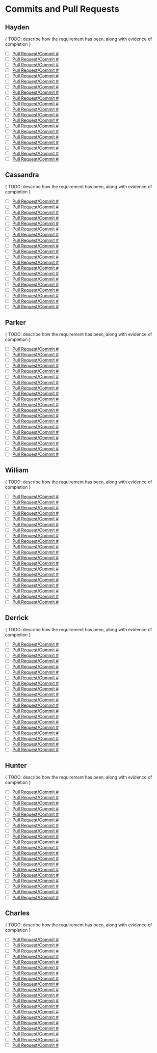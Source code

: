 # Commits and Pull Requests

## Hayden

{ TODO: describe how the requirement has been, along with evidence of completion }

- [ ] [Pull Request/Commit #]()
- [ ] [Pull Request/Commit #]()
- [ ] [Pull Request/Commit #]()
- [ ] [Pull Request/Commit #]()
- [ ] [Pull Request/Commit #]()
- [ ] [Pull Request/Commit #]()
- [ ] [Pull Request/Commit #]()
- [ ] [Pull Request/Commit #]()
- [ ] [Pull Request/Commit #]()
- [ ] [Pull Request/Commit #]()
- [ ] [Pull Request/Commit #]()
- [ ] [Pull Request/Commit #]()
- [ ] [Pull Request/Commit #]()
- [ ] [Pull Request/Commit #]()
- [ ] [Pull Request/Commit #]()
- [ ] [Pull Request/Commit #]()
- [ ] [Pull Request/Commit #]()
- [ ] [Pull Request/Commit #]()
- [ ] [Pull Request/Commit #]()
- [ ] [Pull Request/Commit #]()

## Cassandra

{ TODO: describe how the requirement has been, along with evidence of completion }

- [ ] [Pull Request/Commit #]()
- [ ] [Pull Request/Commit #]()
- [ ] [Pull Request/Commit #]()
- [ ] [Pull Request/Commit #]()
- [ ] [Pull Request/Commit #]()
- [ ] [Pull Request/Commit #]()
- [ ] [Pull Request/Commit #]()
- [ ] [Pull Request/Commit #]()
- [ ] [Pull Request/Commit #]()
- [ ] [Pull Request/Commit #]()
- [ ] [Pull Request/Commit #]()
- [ ] [Pull Request/Commit #]()
- [ ] [Pull Request/Commit #]()
- [ ] [Pull Request/Commit #]()
- [ ] [Pull Request/Commit #]()
- [ ] [Pull Request/Commit #]()
- [ ] [Pull Request/Commit #]()
- [ ] [Pull Request/Commit #]()
- [ ] [Pull Request/Commit #]()
- [ ] [Pull Request/Commit #]()

## Parker

{ TODO: describe how the requirement has been, along with evidence of completion }

- [ ] [Pull Request/Commit #]()
- [ ] [Pull Request/Commit #]()
- [ ] [Pull Request/Commit #]()
- [ ] [Pull Request/Commit #]()
- [ ] [Pull Request/Commit #]()
- [ ] [Pull Request/Commit #]()
- [ ] [Pull Request/Commit #]()
- [ ] [Pull Request/Commit #]()
- [ ] [Pull Request/Commit #]()
- [ ] [Pull Request/Commit #]()
- [ ] [Pull Request/Commit #]()
- [ ] [Pull Request/Commit #]()
- [ ] [Pull Request/Commit #]()
- [ ] [Pull Request/Commit #]()
- [ ] [Pull Request/Commit #]()
- [ ] [Pull Request/Commit #]()
- [ ] [Pull Request/Commit #]()
- [ ] [Pull Request/Commit #]()
- [ ] [Pull Request/Commit #]()
- [ ] [Pull Request/Commit #]()

## William

{ TODO: describe how the requirement has been, along with evidence of completion }

- [ ] [Pull Request/Commit #]()
- [ ] [Pull Request/Commit #]()
- [ ] [Pull Request/Commit #]()
- [ ] [Pull Request/Commit #]()
- [ ] [Pull Request/Commit #]()
- [ ] [Pull Request/Commit #]()
- [ ] [Pull Request/Commit #]()
- [ ] [Pull Request/Commit #]()
- [ ] [Pull Request/Commit #]()
- [ ] [Pull Request/Commit #]()
- [ ] [Pull Request/Commit #]()
- [ ] [Pull Request/Commit #]()
- [ ] [Pull Request/Commit #]()
- [ ] [Pull Request/Commit #]()
- [ ] [Pull Request/Commit #]()
- [ ] [Pull Request/Commit #]()
- [ ] [Pull Request/Commit #]()
- [ ] [Pull Request/Commit #]()
- [ ] [Pull Request/Commit #]()
- [ ] [Pull Request/Commit #]()

## Derrick

{ TODO: describe how the requirement has been, along with evidence of completion }

- [ ] [Pull Request/Commit #]()
- [ ] [Pull Request/Commit #]()
- [ ] [Pull Request/Commit #]()
- [ ] [Pull Request/Commit #]()
- [ ] [Pull Request/Commit #]()
- [ ] [Pull Request/Commit #]()
- [ ] [Pull Request/Commit #]()
- [ ] [Pull Request/Commit #]()
- [ ] [Pull Request/Commit #]()
- [ ] [Pull Request/Commit #]()
- [ ] [Pull Request/Commit #]()
- [ ] [Pull Request/Commit #]()
- [ ] [Pull Request/Commit #]()
- [ ] [Pull Request/Commit #]()
- [ ] [Pull Request/Commit #]()
- [ ] [Pull Request/Commit #]()
- [ ] [Pull Request/Commit #]()
- [ ] [Pull Request/Commit #]()
- [ ] [Pull Request/Commit #]()
- [ ] [Pull Request/Commit #]()

## Hunter

{ TODO: describe how the requirement has been, along with evidence of completion }

- [ ] [Pull Request/Commit #]()
- [ ] [Pull Request/Commit #]()
- [ ] [Pull Request/Commit #]()
- [ ] [Pull Request/Commit #]()
- [ ] [Pull Request/Commit #]()
- [ ] [Pull Request/Commit #]()
- [ ] [Pull Request/Commit #]()
- [ ] [Pull Request/Commit #]()
- [ ] [Pull Request/Commit #]()
- [ ] [Pull Request/Commit #]()
- [ ] [Pull Request/Commit #]()
- [ ] [Pull Request/Commit #]()
- [ ] [Pull Request/Commit #]()
- [ ] [Pull Request/Commit #]()
- [ ] [Pull Request/Commit #]()
- [ ] [Pull Request/Commit #]()
- [ ] [Pull Request/Commit #]()
- [ ] [Pull Request/Commit #]()
- [ ] [Pull Request/Commit #]()
- [ ] [Pull Request/Commit #]()

## Charles

{ TODO: describe how the requirement has been, along with evidence of completion }

- [ ] [Pull Request/Commit #]()
- [ ] [Pull Request/Commit #]()
- [ ] [Pull Request/Commit #]()
- [ ] [Pull Request/Commit #]()
- [ ] [Pull Request/Commit #]()
- [ ] [Pull Request/Commit #]()
- [ ] [Pull Request/Commit #]()
- [ ] [Pull Request/Commit #]()
- [ ] [Pull Request/Commit #]()
- [ ] [Pull Request/Commit #]()
- [ ] [Pull Request/Commit #]()
- [ ] [Pull Request/Commit #]()
- [ ] [Pull Request/Commit #]()
- [ ] [Pull Request/Commit #]()
- [ ] [Pull Request/Commit #]()
- [ ] [Pull Request/Commit #]()
- [ ] [Pull Request/Commit #]()
- [ ] [Pull Request/Commit #]()
- [ ] [Pull Request/Commit #]()
- [ ] [Pull Request/Commit #]()
